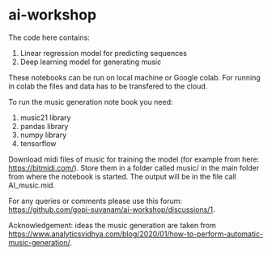 # ai-workshop

The code here contains:
1. Linear regression model for predicting sequences
2. Deep learning model for generating music

These notebooks can be run on local machine or Google colab. For running in colab the files and data has to be transfered to the cloud. 

To run the music generation note book you need:
1. music21 library
2. pandas library
3. numpy library
4. tensorflow

Download midi files of music for training the model (for example from here: https://bitmidi.com/). Store them in a folder called music/ in the main folder from where the notebook is started.
The output will be in the file call AI_music.mid.

For any queries or comments please use this forum: https://github.com/gopi-suvanam/ai-workshop/discussions/1.

Acknowledgement: ideas the music generation are taken from https://www.analyticsvidhya.com/blog/2020/01/how-to-perform-automatic-music-generation/.

